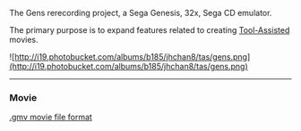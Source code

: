 The Gens rerecording project, a Sega Genesis, 32x, Sega CD emulator.

The primary purpose is to expand features related to creating [Tool-Assisted](http://tasvideos.org/) movies.

![http://i19.photobucket.com/albums/b185/jhchan8/tas/gens.png](http://i19.photobucket.com/albums/b185/jhchan8/tas/gens.png)

---


### Movie ###
[.gmv movie file format](http://code.google.com/p/gens-rerecording/wiki/GMV)